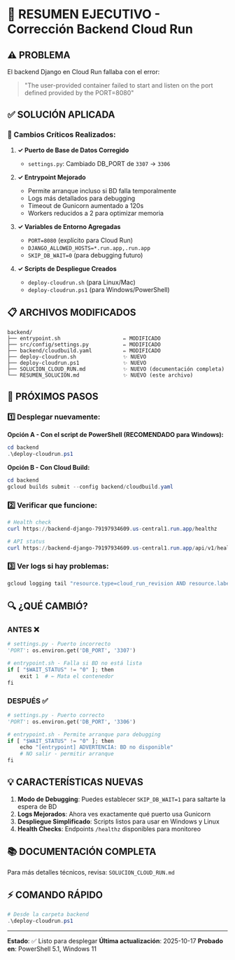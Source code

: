 # 🚀 RESUMEN EJECUTIVO - Corrección Backend Cloud Run

## ⚠️ PROBLEMA
El backend Django en Cloud Run fallaba con el error:
> "The user-provided container failed to start and listen on the port defined provided by the PORT=8080"

## ✅ SOLUCIÓN APLICADA

### 🔧 Cambios Críticos Realizados:

1. **✓ Puerto de Base de Datos Corregido**
   - `settings.py`: Cambiado DB_PORT de `3307` → `3306`

2. **✓ Entrypoint Mejorado**
   - Permite arranque incluso si BD falla temporalmente
   - Logs más detallados para debugging
   - Timeout de Gunicorn aumentado a 120s
   - Workers reducidos a 2 para optimizar memoria

3. **✓ Variables de Entorno Agregadas**
   - `PORT=8080` (explícito para Cloud Run)
   - `DJANGO_ALLOWED_HOSTS=*.run.app,.run.app`
   - `SKIP_DB_WAIT=0` (para debugging futuro)

4. **✓ Scripts de Despliegue Creados**
   - `deploy-cloudrun.sh` (para Linux/Mac)
   - `deploy-cloudrun.ps1` (para Windows/PowerShell)

## 📋 ARCHIVOS MODIFICADOS

```
backend/
├── entrypoint.sh                    ✏️ MODIFICADO
├── src/config/settings.py           ✏️ MODIFICADO
├── backend/cloudbuild.yaml          ✏️ MODIFICADO
├── deploy-cloudrun.sh               ✨ NUEVO
├── deploy-cloudrun.ps1              ✨ NUEVO
├── SOLUCION_CLOUD_RUN.md            ✨ NUEVO (documentación completa)
└── RESUMEN_SOLUCION.md              ✨ NUEVO (este archivo)
```

## 🎯 PRÓXIMOS PASOS

### 1️⃣ Desplegar nuevamente:

**Opción A - Con el script de PowerShell (RECOMENDADO para Windows):**
```powershell
cd backend
.\deploy-cloudrun.ps1
```

**Opción B - Con Cloud Build:**
```powershell
cd backend
gcloud builds submit --config backend/cloudbuild.yaml
```

### 2️⃣ Verificar que funcione:
```powershell
# Health check
curl https://backend-django-79197934609.us-central1.run.app/healthz

# API status
curl https://backend-django-79197934609.us-central1.run.app/api/v1/health/
```

### 3️⃣ Ver logs si hay problemas:
```powershell
gcloud logging tail "resource.type=cloud_run_revision AND resource.labels.service_name=backend-django" --format=json
```

## 🔍 ¿QUÉ CAMBIÓ?

### ANTES ❌
```python
# settings.py - Puerto incorrecto
'PORT': os.environ.get('DB_PORT', '3307')

# entrypoint.sh - Falla si BD no está lista
if [ "$WAIT_STATUS" != "0" ]; then
    exit 1  # ← Mata el contenedor
fi
```

### DESPUÉS ✅
```python
# settings.py - Puerto correcto
'PORT': os.environ.get('DB_PORT', '3306')

# entrypoint.sh - Permite arranque para debugging
if [ "$WAIT_STATUS" != "0" ]; then
    echo "[entrypoint] ADVERTENCIA: BD no disponible"
    # NO salir - permitir arranque
fi
```

## 💡 CARACTERÍSTICAS NUEVAS

1. **Modo de Debugging**: Puedes establecer `SKIP_DB_WAIT=1` para saltarte la espera de BD
2. **Logs Mejorados**: Ahora ves exactamente qué puerto usa Gunicorn
3. **Despliegue Simplificado**: Scripts listos para usar en Windows y Linux
4. **Health Checks**: Endpoints `/healthz` disponibles para monitoreo

## 📚 DOCUMENTACIÓN COMPLETA

Para más detalles técnicos, revisa: `SOLUCION_CLOUD_RUN.md`

## ⚡ COMANDO RÁPIDO

```powershell
# Desde la carpeta backend
.\deploy-cloudrun.ps1
```

---

**Estado**: ✅ Listo para desplegar
**Última actualización**: 2025-10-17
**Probado en**: PowerShell 5.1, Windows 11
